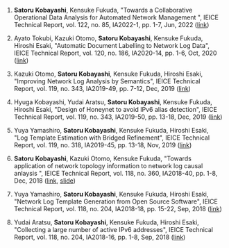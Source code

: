 1. __Satoru Kobayashi__, Kensuke Fukuda, "Towards a Collaborative Operational Data Analysis for Automated Network Management ", IEICE Technical Report, vol. 122, no. 85, IA2022-1, pp. 1-7, Jun, 2022 ([link](https://www.ieice.org/ken/paper/20220623nCKR/))

1. Ayato Tokubi, Kazuki Otomo, __Satoru Kobayashi__, Kensuke Fukuda, Hiroshi Esaki, "Automatic Document Labelling to Network Log Data", IEICE Technical Report, vol. 120, no. 186, IA2020-14, pp. 1-6, Oct, 2020 ([link](https://www.ieice.org/ken/paper/20201009MCAG/))

1. Kazuki Otomo, __Satoru Kobayashi__, Kensuke Fukuda, Hiroshi Esaki, "Improving Network Log Analysis by Semantics", IEICE Technical Report, vol. 119, no. 343, IA2019-49, pp. 7-12, Dec, 2019 ([link](https://www.ieice.org/ken/paper/20191219o1sR/))

1. Hyuga Kobayashi, Yudai Aratsu, __Satoru Kobayashi__, Kensuke Fukuda, Hiroshi Esaki, "Design of Honeynet to avoid IPv6 alias detection", IEICE Technical Report, vol. 119, no. 343, IA2019-50, pp. 13-18, Dec, 2019 ([link](https://www.ieice.org/ken/paper/20191219I1Tf/))

1. Yuya Yamashiro, __Satoru Kobayashi__, Kensuke Fukuda, Hiroshi Esaki, "Log Template Estimation with Bridged Refinement", IEICE Technical Report, vol. 119, no. 318, IA2019-45, pp. 13-18, Nov, 2019 ([link](https://www.ieice.org/ken/paper/20191129n1Sd/))

1.  __Satoru Kobayashi__, Kazuki Otomo, Kensuke Fukuda, "Towards application of network topology information to network log causal anlaysis ", IEICE Technical Report, vol. 118, no. 360, IA2018-40, pp. 1-8, Dec, 2018 ([link](https://www.ieice.org/ken/paper/20181213Q1i1/), [slide](papers/ia2018_slide.pdf))

1. Yuya Yamashiro, __Satoru Kobayashi__, Kensuke Fukuda, Hiroshi Esaki, "Network Log Template Generation from Open Source Software", IEICE Technical Report, vol. 118, no. 204, IA2018-18, pp. 15-22, Sep, 2018 ([link](https://www.ieice.org/ken/paper/20180903q1GL/))

1. Yudai Aratsu, __Satoru Kobayashi__, Kensuke Fukuda, Hiroshi Esaki, "Collecting a large number of active IPv6 addresses", IEICE Technical Report, vol. 118, no. 204, IA2018-16, pp. 1-8, Sep, 2018 ([link](https://www.ieice.org/ken/paper/2018090361Gl/))
